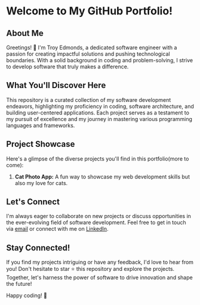# Welcome to My GitHub Portfolio!

## About Me
Greetings! 👋 I'm Troy Edmonds, a dedicated software engineer with a passion for creating impactful solutions and pushing technological boundaries. With a solid background in coding and problem-solving, I strive to develop software that truly makes a difference.

## What You'll Discover Here
This repository is a curated collection of my software development endeavors, highlighting my proficiency in coding, software architecture, and building user-centered applications. Each project serves as a testament to my pursuit of excellence and my journey in mastering various programming languages and frameworks.

## Project Showcase
Here's a glimpse of the diverse projects you'll find in this portfolio(more to come):

1. **Cat Photo App:** A fun way to showcase my web development skills but also my love for cats.


## Let's Connect
I'm always eager to collaborate on new projects or discuss opportunities in the ever-evolving field of software development. Feel free to get in touch via [email](troydonte93@gmail.com) or connect with me on [LinkedIn](https://www.linkedin.com/in/troy-edmonds/).

## Stay Connected!
If you find my projects intriguing or have any feedback, I'd love to hear from you! Don't hesitate to star ⭐️ this repository and explore the projects. Together, let's harness the power of software to drive innovation and shape the future!

Happy coding! 🚀


